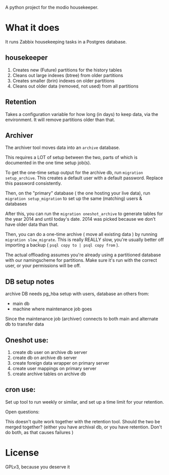 A python project for the modio housekeeper.

# What it does

It runs Zabbix housekeeping tasks in a Postgres database.

## housekeeper

1. Creates new (Future) partitions for the history tables
2. Cleans out large indexes (btree) from older partitions
3. Creates smaller (brin) indexes on older partitions
4. Cleans out older data (removed, not used) from all partitions

## Retention

Takes a configuration variable for how long (in days) to keep data, via the 
environment.  It will remove partitions older than that.


## Archiver

The archiver tool moves data into an `archive` database.  


This requires a LOT of setup between the two, parts of which is documented in
the one time setup job(s).

To get the one-time setup output for the archive db, run `migration setup_archive`.
This creates a default user with a default password. Replace this password consistently.

Then, on the "primary" database ( the one hosting your live data), run 
`migration setup_migration`  to set up the same (matching) users & databases 


After this, you can run the `migration oneshot_archive` to generate tables for
the year 2014 and until today's date. 2014 was picked because we don't have 
older data than that.


Then, you can do a one-time archive ( move all existing data ) by running
`migration slow_migrate`. This is really REALLY slow, you're usually better off
importing a backup ( `psql copy to | psql copy from` ).


The actual offloading assumes you're already using a partitioned database with
our namingscheme for partitions. Make sure it's run with the correct user, or
your permissions will be off.

## DB setup notes

archive DB needs pg_hba setup with users, database an others from:

* main db
* machine where maintenance job goes

Since the maintenance job (archiver) connects to both main and alternate db to
transfer data


## Oneshot use:    

1. create db user on archive db server
2. create db on archive db server
3. create foreign data wrapper on primary server
4. create user mappings on primary server
5. create archive tables on archive db


## cron use: 

Set up tool to run weekly or similar, and set up a time limit for your retention.


Open questions:

This doesn't quite work together with the retention tool. Should the two be merged together?
(either you have archival db, or you have retention.  Don't do both, as that causes failures )


# License
GPLv3, because you deserve it
